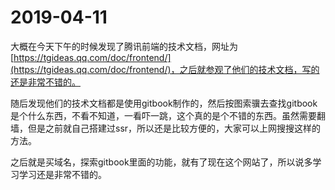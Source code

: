 # 2019-04-11

大概在今天下午的时候发现了腾讯前端的技术文档，网址为[https://tgideas.qq.com/doc/frontend/](https://tgideas.qq.com/doc/frontend/)，之后就参观了他们的技术文档，写的还是非常不错的。

随后发现他们的技术文档都是使用gitbook制作的，然后按图索骥去查找gitbook是个什么东西，不看不知道，一看吓一跳，这个真的是个不错的东西。虽然需要翻墙，但是之前就自己搭建过ssr，所以还是比较方便的，大家可以上网搜搜这样的方法。

 之后就是买域名，探索gitbook里面的功能，就有了现在这个网站了，所以说多学习学习还是非常不错的。

